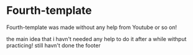 # Fourth-template
Fourth-template was made without any help from Youtube or so on! 

the main idea that i havn't needed any help to do it after a while withput practicing! 
still havn't done the footer
